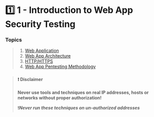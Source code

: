 # 1️⃣ ​1 - Introduction to Web App Security Testing

### Topics

> 1. [Web Application](1.1-web-application.md)
> 2. [Web App Architecture](1.2-web-app-architecture.md)
> 3. [HTTP/HTTPS](1.3-http-https.md)
> 4. [Web App Pentesting Methodology](1.4-web-app-pentesting-methodology.md)





###

> #### ❗ Disclaimer
>
> **Never use tools and techniques on real IP addresses, hosts or networks without proper     authorization!**
>
> ❗_**Never run these techniques on un-authorized addresses**_
